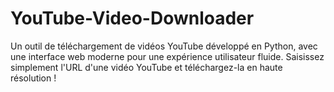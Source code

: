 # YouTube-Video-Downloader
Un outil de téléchargement de vidéos YouTube développé en Python, avec une interface web moderne pour une expérience utilisateur fluide. Saisissez simplement l'URL d'une vidéo YouTube et téléchargez-la en haute résolution !
